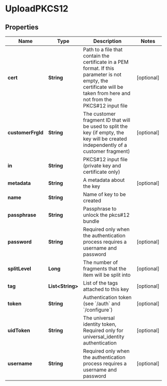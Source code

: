 

# UploadPKCS12

## Properties

Name | Type | Description | Notes
------------ | ------------- | ------------- | -------------
**cert** | **String** | Path to a file that contain the certificate in a PEM format. If this parameter is not empty, the certificate will be taken from here and not from the PKCS#12 input file |  [optional]
**customerFrgId** | **String** | The customer fragment ID that will be used to split the key (if empty, the key will be created independently of a customer fragment) |  [optional]
**in** | **String** | PKCS#12 input file (private key and certificate only) | 
**metadata** | **String** | A metadata about the key |  [optional]
**name** | **String** | Name of key to be created | 
**passphrase** | **String** | Passphrase to unlock the pkcs#12 bundle | 
**password** | **String** | Required only when the authentication process requires a username and password |  [optional]
**splitLevel** | **Long** | The number of fragments that the item will be split into |  [optional]
**tag** | **List&lt;String&gt;** | List of the tags attached to this key |  [optional]
**token** | **String** | Authentication token (see &#x60;/auth&#x60; and &#x60;/configure&#x60;) |  [optional]
**uidToken** | **String** | The universal identity token, Required only for universal_identity authentication |  [optional]
**username** | **String** | Required only when the authentication process requires a username and password |  [optional]



